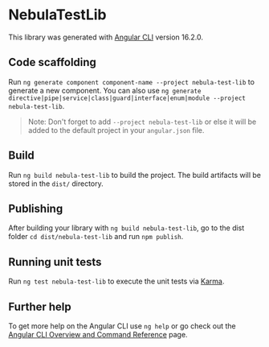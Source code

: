 # NebulaTestLib

This library was generated with [Angular CLI](https://github.com/angular/angular-cli) version 16.2.0.

## Code scaffolding

Run `ng generate component component-name --project nebula-test-lib` to generate a new component. You can also use `ng generate directive|pipe|service|class|guard|interface|enum|module --project nebula-test-lib`.
> Note: Don't forget to add `--project nebula-test-lib` or else it will be added to the default project in your `angular.json` file. 

## Build

Run `ng build nebula-test-lib` to build the project. The build artifacts will be stored in the `dist/` directory.

## Publishing

After building your library with `ng build nebula-test-lib`, go to the dist folder `cd dist/nebula-test-lib` and run `npm publish`.

## Running unit tests

Run `ng test nebula-test-lib` to execute the unit tests via [Karma](https://karma-runner.github.io).

## Further help

To get more help on the Angular CLI use `ng help` or go check out the [Angular CLI Overview and Command Reference](https://angular.io/cli) page.
